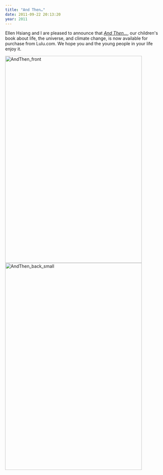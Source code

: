 ```yaml
---
title: "And Then…"
date: 2011-09-22 20:13:20
year: 2011
---
```

Ellen Hsiang and I are pleased to announce that <a href="{{'/fiction/and-then/' | relative_url}}"><em>And Then…</em></a>, our children's book about life, the universe, and climate change, is now available for purchase from Lulu.com. We hope you and the young people in your life enjoy it.

<img alt="AndThen_front" src="{{'/files/2011/09/AndThen_front.png' | relative_url}}" width="441" height="666" class="centered">

<img alt="AndThen_back_small" src="{{'/files/2011/09/AndThen_back_small.png' | relative_url}}" width="441" height="666" class="centered">
